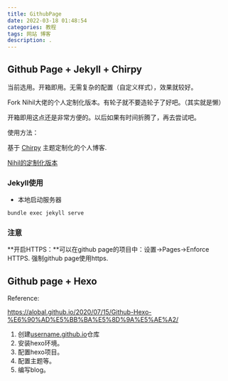 ```yaml
---
title: GithubPage
date: 2022-03-18 01:48:54
categories: 教程
tags: 网站 博客
description: .
---
```


## Github Page + Jekyll + Chirpy

当前选用。开箱即用。无需复杂的配置（自定义样式），效果就较好。  

Fork Nihil大佬的个人定制化版本。有轮子就不要造轮子了好吧。（其实就是懒）

开箱即用这点还是非常方便的。以后如果有时间折腾了，再去尝试吧。

使用方法：

基于 [Chirpy](https://github.com/cotes2020/jekyll-theme-chirpy) 主题定制化的个人博客.

[Nihil的定制化版本](https://github.com/NichtsHsu/nichtshsu.github.io)

### Jekyll使用

- 本地启动服务器

```bash
bundle exec jekyll serve
```

### 注意

**开启HTTPS：**可以在github page的项目中：设置->Pages->Enforce HTTPS. 强制github page使用https.

## Github page + Hexo

Reference:

<https://alobal.github.io/2020/07/15/Github-Hexo-%E6%90%AD%E5%BB%BA%E5%8D%9A%E5%AE%A2/>

1. 创建[username.github.io](https://username.github.io/)仓库
2. 安装hexo环境。
3. 配置hexo项目。
4. 配置主题等。
5. 编写blog。
